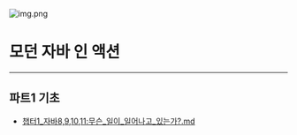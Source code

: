 ![img.png](https://image.yes24.com/goods/77125987/XL)

# 모던 자바 인 액션


---

## 파트1 기초
- [챕터1_자바8,9,10,11:무슨_일이_일어나고_있는가?.md](%ED%8C%8C%ED%8A%B81_%EA%B8%B0%EC%B4%88%2F%EC%B1%95%ED%84%B01_%EC%9E%90%EB%B0%948%2C9%2C10%2C11%3A%EB%AC%B4%EC%8A%A8_%EC%9D%BC%EC%9D%B4_%EC%9D%BC%EC%96%B4%EB%82%98%EA%B3%A0_%EC%9E%88%EB%8A%94%EA%B0%80%3F.md)